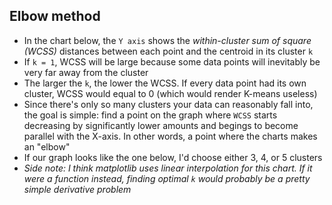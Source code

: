 ## Elbow method

- In the chart below, the `Y axis` shows the _within-cluster sum of square (WCSS)_ distances between each point and the centroid in its cluster `k`
- If `k = 1`, WCSS will be large because some data points will inevitably be very far away from the cluster
- The larger the `k`, the lower the WCSS. If every data point had its own cluster, WCSS would equal to 0 (which would render K-means useless)
- Since there's only so many clusters your data can reasonably fall into, the goal is simple: find a point on the graph where `WCSS` starts decreasing by significantly lower amounts and begings to become parallel with the X-axis. In other words, a point where the charts makes an "elbow"
- If our graph looks like the one below, I'd choose either 3, 4, or 5 clusters
- _Side note: I think matplotlib uses linear interpolation for this chart. If it were a function instead, finding optimal `k` would probably be a pretty simple derivative problem_
